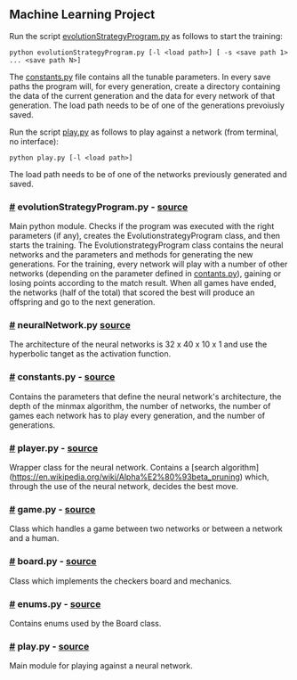 ## Machine Learning Project
Run the script [evolutionStrategyProgram.py](#evolutionStrategyProgram) as follows to start the training:

    python evolutionStrategyProgram.py [-l <load path>] [ -s <save path 1> ... <save path N>]

The [constants.py](#constants) file contains all the tunable parameters.
In every save paths the program will, for every generation, create a directory containing the data of the current generation and the data for every network of that generation. The load path needs to be of one of the generations prevoiusly saved. 

Run the script [play.py](#play) as follows to play against a network (from terminal, no interface):

    python play.py [-l <load path>]
    
The load path needs to be of one of the networks previously generated and saved.

### <a name="evolutionStrategyProgram" href="#evolutionStrategyProgram">#</a> evolutionStrategyProgram.py - [source](evolutionStrategyProgram.py)
Main python module. Checks if the program was executed with the right parameters (if any), creates the EvolutionstrategyProgram class, and then starts the training. The EvolutionstrategyProgram class contains the neural networks and the parameters and methods for generating the new generations.
For the training, every network will play with a number of other networks (depending on the parameter defined in [contants.py](constants.py)), gaining or losing points according to the match result. When all games have ended, the networks (half of the total) that scored the best will produce an offspring and go to the next generation.

### <a name="neuralNetwork" href="#neuralNetwork">#</a> neuralNetwork.py [source](neuralNetwork.py)
The architecture of the neural networks is 32 x 40 x 10 x 1 and use the hyperbolic tanget as the activation function.

### <a name="constants" href="#constants">#</a> constants.py - [source](constants.py)
Contains the parameters that define the neural network's architecture, the depth of the minmax algorithm, the number of networks, the number of games each network has to play every generation, and the number of generations.

### <a name="player" href="#player">#</a> player.py - [source](player.py)
Wrapper class for the neural network. Contains a [search algorithm] (https://en.wikipedia.org/wiki/Alpha%E2%80%93beta_pruning) which, through the use of the neural network, decides the best move.

### <a name="game" href="#game">#</a> game.py - [source](game.py)
Class which handles a game between two networks or between a network and a human.

### <a name="board" href="#board">#</a> board.py - [source](board.py)
Class which implements the checkers board and mechanics.

### <a name="enums" href="#enums">#</a> enums.py - [source](enums.py)
Contains enums used by the Board class.

### <a name="play" href="#play">#</a> play.py - [source](play.py)
Main module for playing against a neural network.
